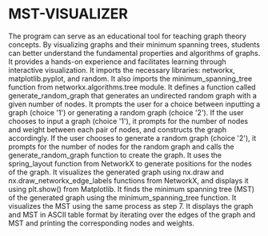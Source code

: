 # MST-VISUALIZER
The program can serve as an educational tool for teaching graph theory concepts. By visualizing graphs and their minimum spanning trees, students can better understand the fundamental properties and algorithms of graphs. It provides a hands-on experience and facilitates learning through interactive visualization.
It imports the necessary libraries: networkx, matplotlib.pyplot, and random. It also imports the minimum_spanning_tree function from networkx.algorithms.tree module.
It defines a function called generate_random_graph that generates an undirected random graph with a given number of nodes.
It prompts the user for a choice between inputting a graph (choice '1') or generating a random graph (choice '2').
If the user chooses to input a graph (choice '1'), it prompts for the number of nodes and weight between each pair of nodes, and constructs the graph accordingly.
If the user chooses to generate a random graph (choice '2'), it prompts for the number of nodes for the random graph and calls the generate_random_graph function to create the graph.
It uses the spring_layout function from NetworkX to generate positions for the nodes of the graph.
It visualizes the generated graph using nx.draw and nx.draw_networkx_edge_labels functions from NetworkX, and displays it using plt.show() from Matplotlib.
It finds the minimum spanning tree (MST) of the generated graph using the minimum_spanning_tree function.
It visualizes the MST using the same process as step 7.
It displays the graph and MST in ASCII table format by iterating over the edges of the graph and MST and printing the corresponding nodes and weights.
